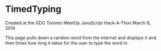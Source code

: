 TimedTyping
==========

Created at the GDG Toronto MeetUp JavaScript  Hack-A-Thon March 8, 2014

This page pulls down a random word from the internet and displays it and then times
how long it takes for the user to type the word in.